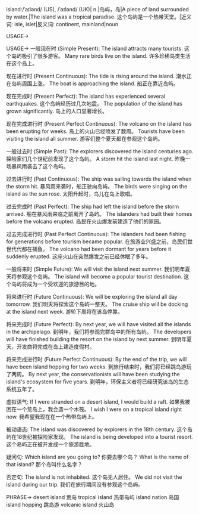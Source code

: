 island:/ˈaɪlənd/ (US), /ˈaɪlənd/ (UK)| n.|岛屿，岛|A piece of land surrounded by water.|The island was a tropical paradise.  这个岛屿是一个热带天堂。|近义词: isle, islet|反义词: continent, mainland|noun

USAGE->

USAGE->
一般现在时 (Simple Present):
The island attracts many tourists.  这个岛屿吸引了很多游客。
Many rare birds live on the island.  许多珍稀鸟类生活在这个岛上。

现在进行时 (Present Continuous):
The tide is rising around the island. 潮水正在岛屿周围上涨。
The boat is approaching the island.  船正在靠近岛屿。

现在完成时 (Present Perfect):
The island has experienced several earthquakes.  这个岛屿经历过几次地震。
The population of the island has grown significantly.  岛上的人口显著增长。

现在完成进行时 (Present Perfect Continuous):
The volcano on the island has been erupting for weeks. 岛上的火山已经喷发了数周。
Tourists have been visiting the island all summer. 游客们整个夏天都在参观这个岛屿。

一般过去时 (Simple Past):
The explorers discovered the island centuries ago. 探险家们几个世纪前发现了这个岛屿。
A storm hit the island last night.  昨晚一场暴风雨袭击了这个岛屿。

过去进行时 (Past Continuous):
The ship was sailing towards the island when the storm hit.  暴风雨来袭时，船正驶向岛屿。
The birds were singing on the island as the sun rose.  太阳升起时，鸟儿在岛上歌唱。

过去完成时 (Past Perfect):
The ship had left the island before the storm arrived. 船在暴风雨来临之前离开了岛屿。
The islanders had built their homes before the volcano erupted. 岛民在火山爆发前建造了他们的家园。

过去完成进行时 (Past Perfect Continuous):
The islanders had been fishing for generations before tourism became popular.  在旅游业兴盛之前，岛民们世世代代都在捕鱼。
The volcano had been dormant for years before it suddenly erupted.  这座火山在突然爆发之前已经休眠了多年。

一般将来时 (Simple Future):
We will visit the island next summer. 我们明年夏天将参观这个岛屿。
The island will become a popular tourist destination.  这个岛屿将成为一个受欢迎的旅游目的地。

将来进行时 (Future Continuous):
We will be exploring the island all day tomorrow.  我们明天将探索这个岛屿一整天。
The cruise ship will be docking at the island next week.  游轮下周将在该岛停靠。

将来完成时 (Future Perfect):
By next year, we will have visited all the islands in the archipelago. 到明年，我们将参观完群岛中的所有岛屿。
The developers will have finished building the resort on the island by next summer.  到明年夏天，开发商将完成在岛上建造度假村。

将来完成进行时 (Future Perfect Continuous):
By the end of the trip, we will have been island hopping for two weeks. 到旅行结束时，我们将已经跳岛游玩了两周。
By next year, the conservationists will have been studying the island's ecosystem for five years.  到明年，环保主义者将已经研究该岛的生态系统五年了。

虚拟语气:
If I were stranded on a desert island, I would build a raft. 如果我被困在一个荒岛上，我会造一个木筏。
I wish I were on a tropical island right now. 我希望我现在在一个热带岛屿上。

被动语态:
The island was discovered by explorers in the 18th century. 这个岛屿在18世纪被探险家发现。
The island is being developed into a tourist resort.  这个岛屿正在被开发成一个旅游胜地。

疑问句:
Which island are you going to? 你要去哪个岛？
What is the name of that island?  那个岛叫什么名字？

否定句:
The island is not inhabited.  这个岛无人居住。
We did not visit the island during our trip.  我们在旅行期间没有参观这个岛屿。


PHRASE->
desert island 荒岛
tropical island 热带岛屿
island nation 岛国
island hopping 跳岛游
volcanic island 火山岛
